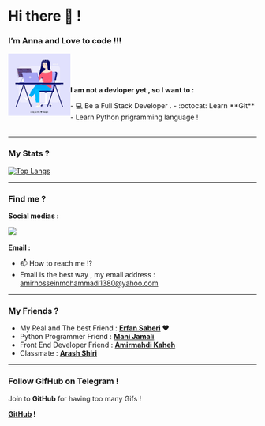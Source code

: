 <h1>Hi there 👋 !</h1>
<h3>I’m Anna and Love to code !!!</h3>

<img align="left" src="https://github.com/Annahita2004/Annahita2004/blob/main/Dev.jpg" width="25%"/>

<br>
<br>
<br>

<p><b>I am not a devloper yet , so I want to :</b></p>
- 💻 Be a Full Stack Developer .
- :octocat: Learn **Git**
- Learn Python prigramming language !

<br>
<br>

<hr>

### My Stats ?
[![Top Langs](https://github-readme-stats.vercel.app/api/top-langs/?username=Annahita2004&layout=compact)](https://github.com/Annahita2004)

<hr>

### Find me ?
<p><b>Social medias :</b></p>

[<img src="https://img.icons8.com/color/48/000000/twitter.png" width="3.5%"/>](https://twitter.com/GNU_Amir)

<p><b>Email :</b></p>

- 📫 How to reach me !?
- Email is the best way , my email address : amirhosseinmohammadi1380@yahoo.com

<hr>

### My Friends ?
<ul>
    <li>My Real and The best Friend : <b><a href="https://github.com/erfansaberi">Erfan Saberi</a> &hearts;</b></li>
    <li>Python Programmer Friend : <b><a href="https://github.com/manijamali2003">Mani Jamali</a></b></li>
    <li>Front End Developer Friend : <b><a href="https://github.com/Amirmahdi-Kaheh">Amirmahdi Kaheh</a></b></li>
    <li>Classmate : <b><a href="https://github.com/Arashshiri82">Arash Shiri</a></b></li>
</ul>

<hr>

### Follow GifHub on Telegram !
<p>Join to <b>GitHub</b> for having too many Gifs !</p>
<p><b><a href="https://t.me/GifHub_com">GitHub</a> !</b></p>